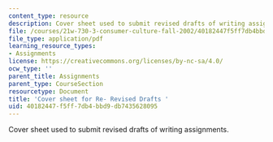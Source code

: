 ```yaml
---
content_type: resource
description: Cover sheet used to submit revised drafts of writing assignments.
file: /courses/21w-730-3-consumer-culture-fall-2002/40182447f5ff7db4bbd9db7435628095_f2_re_reacov_sht.pdf
file_type: application/pdf
learning_resource_types:
- Assignments
license: https://creativecommons.org/licenses/by-nc-sa/4.0/
ocw_type: ''
parent_title: Assignments
parent_type: CourseSection
resourcetype: Document
title: 'Cover sheet for Re- Revised Drafts '
uid: 40182447-f5ff-7db4-bbd9-db7435628095
---
```

Cover sheet used to submit revised drafts of writing assignments.